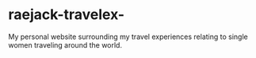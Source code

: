 # raejack-travelex-
My personal website surrounding my travel experiences relating to single women traveling around the world.
